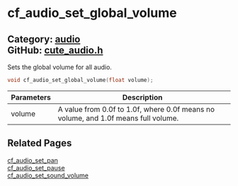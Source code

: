 [](../header.md ':include')

# cf_audio_set_global_volume

Category: [audio](/api_reference?id=audio)  
GitHub: [cute_audio.h](https://github.com/RandyGaul/cute_framework/blob/master/include/cute_audio.h)  
---

Sets the global volume for all audio.

```cpp
void cf_audio_set_global_volume(float volume);
```

Parameters | Description
--- | ---
volume | A value from 0.0f to 1.0f, where 0.0f means no volume, and 1.0f means full volume.

## Related Pages

[cf_audio_set_pan](/audio/cf_audio_set_pan.md)  
[cf_audio_set_pause](/audio/cf_audio_set_pause.md)  
[cf_audio_set_sound_volume](/audio/cf_audio_set_sound_volume.md)  
